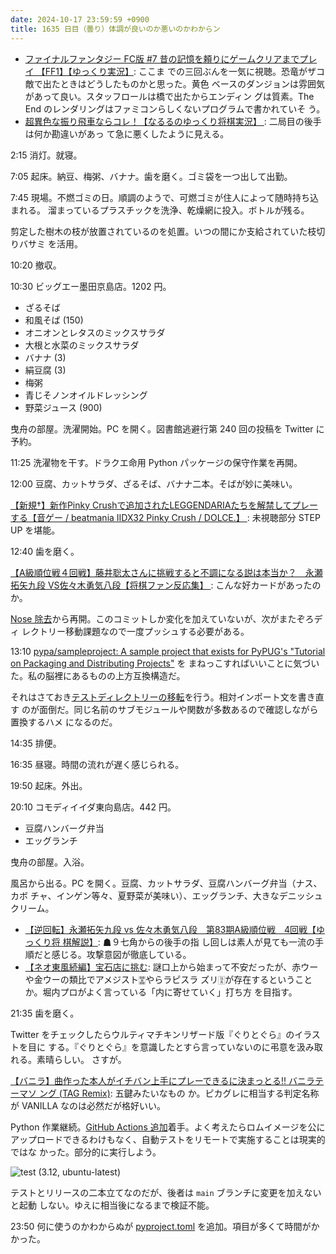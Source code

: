 ```yaml
---
date: 2024-10-17 23:59:59 +0900
title: 1635 日目（曇り）体調が良いのか悪いのかわからン
---
```


* [ファイナルファンタジー FC版 #7 昔の記憶を頼りにゲームクリアまでプレイ
  【FF1】【ゆっくり実況】](https://www.youtube.com/watch?v=uq9szfrwW5A): ここま
  での三回ぶんを一気に視聴。恐竜がザコ敵で出たときはどうしたものかと思った。黄色
  ベースのダンジョンは雰囲気があって良い。スタッフロールは橋で出たからエンディン
  グは質素。The End のレンダリングはファミコンらしくないプログラムで書かれていそ
  う。
* [超異色な振り飛車ならコレ！【なるるのゆっくり将棋実況】
  ](https://www.youtube.com/watch?v=LJEFW53U0m4): 二局目の後手は何か勘違いがあっ
  て急に悪くしたように見える。

2:15 消灯。就寝。

7:05 起床。納豆、梅粥、バナナ。歯を磨く。ゴミ袋を一つ出して出勤。

7:45 現場。不燃ゴミの日。順調のようで、可燃ゴミが住人によって随時持ち込まれる。
溜まっているプラスチックを洗浄、乾燥網に投入。ボトルが残る。

剪定した樹木の枝が放置されているのを処置。いつの間にか支給されていた枝切りバサミ
を活用。

10:20 撤収。

10:30 ビッグエー墨田京島店。1202 円。

* ざるそば
* 和風そば (150)
* オニオンとレタスのミックスサラダ
* 大根と水菜のミックスサラダ
* バナナ (3)
* 絹豆腐 (3)
* 梅粥
* 青じそノンオイルドレッシング
* 野菜ジュース (900)

曳舟の部屋。洗濯開始。PC を開く。図書館逃避行第 240 回の投稿を Twitter に予約。

11:25 洗濯物を干す。ドラクエ命用 Python パッケージの保守作業を再開。

12:00 豆腐、カットサラダ、ざるそば、バナナ二本。そばが妙に美味い。

[【新規†】新作Pinky Crushで追加されたLEGGENDARIAたちを解禁してプレーする【音ゲー
/ beatmania IIDX32 Pinky Crush / DOLCE.】
](https://www.youtube.com/watch?v=BWb4H9No5Gw): 未視聴部分 STEP UP を堪能。

12:40 歯を磨く。

[【A級順位戦４回戦】藤井聡太さんに挑戦すると不調になる説は本当か？　永瀬拓矢九段
VS佐々木勇気八段【将棋ファン反応集】
](https://www.youtube.com/watch?v=ZdsMNBo5BtY): こんな好カードがあったのか。

[Nose 除去][11]から再開。このコミットしか変化を加えていないが、次がまたぞろディ
レクトリー移動課題なので一度プッシュする必要がある。

13:10 [pypa/sampleproject: A sample project that exists for PyPUG's "Tutorial on
Packaging and Distributing Projects"](https://github.com/pypa/sampleproject) を
まねっこすればいいことに気づいた。私の脳裡にあるものの上方互換構造だ。

それはさておき[テストディレクトリーの移転][18]を行う。相対インポート文を書き直す
のが面倒だ。同じ名前のサブモジュールや関数が多数あるので確認しながら置換するハメ
になるのだ。

14:35 排便。

16:35 昼寝。時間の流れが遅く感じられる。

19:50 起床。外出。

20:10 コモディイイダ東向島店。442 円。

* 豆腐ハンバーグ弁当
* エッグランチ

曳舟の部屋。入浴。

風呂から出る。PC を開く。豆腐、カットサラダ、豆腐ハンバーグ弁当（ナス、カボ
チャ、インゲン等々、夏野菜が美味い）、エッグランチ、大きなデニッシュクリーム。

* [【逆回転】永瀬拓矢九段 vs 佐々木勇気八段　第83期A級順位戦　4回戦【ゆっくり将
  棋解説】](https://www.youtube.com/watch?v=9Sm2wchEw0g): ☗９七角からの後手の指
  し回しは素人が見ても一流の手順だと感じる。攻撃意図が徹底している。
* [【ネオ東風続編】宝石店に挑む](https://www.youtube.com/watch?v=zHyk3LAuMIo):
  謎口上から始まって不安だったが、赤ウーや金ウーの類比でアメジスト🀝やらラピスラ
  ズリ🀋が存在するということか。堀内プロがよく言っている「内に寄せていく」打ち方
  を目指す。

21:35 歯を磨く。

Twitter をチェックしたらウルティマチキンリザード版『ぐりとぐら』のイラストを目に
する。『ぐりとぐら』を意識したとすら言っていないのに弔意を汲み取れる。素晴らしい。
さすが。

[【バニラ】曲作った本人がイチバン上手にプレーできるに決まっとる!! バニラテーマソ
ング (TAG Remix)](https://www.youtube.com/watch?v=relDwbET1So): 五鍵みたいなもの
か。ピカグレに相当する判定名称が VANILLA なのは必然だが格好いい。

Python 作業継続。[GitHub Actions 追加][13]着手。よく考えたらロムイメージを公に
アップロードできるわけもなく、自動テストをリモートで実施することは現実的ではな
かった。部分的に実行しよう。

![test (3.12, ubuntu-latest)](https://pbs.twimg.com/media/GaGOMlvb0AEatQ_?format=png&name=small)

テストとリリースの二本立てなのだが、後者は `main` ブランチに変更を加えないと起動
しない。ゆえに相当後になるまで検証不能。

23:50 何に使うのかわからぬが [pyproject.toml][19] を追加。項目が多くて時間がか
かった。

[11]: https://github.com/showa-yojyo/dqutils/issues/11
[13]: https://github.com/showa-yojyo/dqutils/issues/13
[18]: https://github.com/showa-yojyo/dqutils/issues/18
[19]: https://github.com/showa-yojyo/dqutils/issues/19

